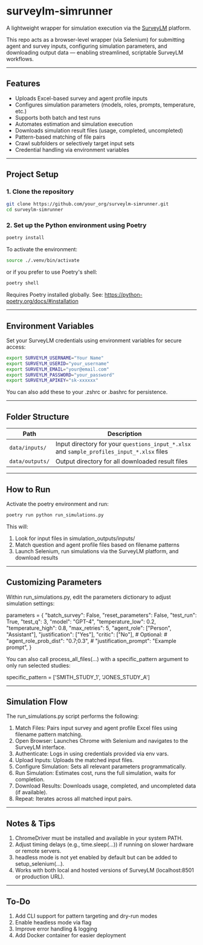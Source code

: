 # surveylm-simrunner
A lightweight wrapper for simulation execution via the [SurveyLM](https://surveylm.panalogy-lab.com/Platform) platform.

This repo acts as a browser-level wrapper (via Selenium) for submitting agent and survey inputs, configuring simulation parameters, and downloading output data — enabling streamlined, scriptable SurveyLM workflows.

---

## Features

- Uploads Excel-based survey and agent profile inputs
- Configures simulation parameters (models, roles, prompts, temperature, etc.)
- Supports both batch and test runs
- Automates estimation and simulation execution
- Downloads simulation result files (usage, completed, uncompleted)
- Pattern-based matching of file pairs
- Crawl subfolders or selectively target input sets
- Credential handling via environment variables

---

## Project Setup

### 1. Clone the repository

```bash
git clone https://github.com/your_org/surveylm-simrunner.git
cd surveylm-simrunner
```

### 2. Set up the Python environment using Poetry

```bash
poetry install
```

To activate the environment:

```bash
source ./.venv/bin/activate
```

or if you prefer to use Poetry's shell:

```bash
poetry shell
```

Requires Poetry installed globally. See: https://python-poetry.org/docs/#installation

---

## Environment Variables

Set your SurveyLM credentials using environment variables for secure access:

```bash
export SURVEYLM_USERNAME="Your Name"
export SURVEYLM_USERID="your_username"
export SURVEYLM_EMAIL="your@email.com"
export SURVEYLM_PASSWORD="your_password"
export SURVEYLM_APIKEY="sk-xxxxxx"
```

You can also add these to your .zshrc or .bashrc for persistence.

---

## Folder Structure

| Path            | Description                                                                      |
|-----------------|----------------------------------------------------------------------------------|
| `data/inputs/`  | Input directory for your `questions_input_*.xlsx` and `sample_profiles_input_*.xlsx` files |
| `data/outputs/` | Output directory for all downloaded result files                                |


---

## How to Run

Activate the poetry environment and run:

```bash
poetry run python run_simulations.py
```

This will:

1. Look for input files in simulation_outputs/inputs/
2. Match question and agent profile files based on filename patterns
3. Launch Selenium, run simulations via the SurveyLM platform, and download results

---

## Customizing Parameters

Within run_simulations.py, edit the parameters dictionary to adjust simulation settings:

parameters = {
    "batch_survey": False,
    "reset_parameters": False,
    "test_run": True,
    "test_q": 3,
    "model": "GPT-4",
    "temperature_low": 0.2,
    "temperature_high": 0.8,
    "max_retries": 5,
    "agent_role": ["Person", "Assistant"],
    "justification": ["Yes"],
    "critic": ["No"],
    # Optional:
    # "agent_role_prob_dist": "0.7;0.3",
    # "justification_prompt": "Example prompt",
}

You can also call process_all_files(...) with a specific_pattern argument to only run selected studies:

specific_pattern = ['SMITH_STUDY_1', 'JONES_STUDY_A']

---

## Simulation Flow

The run_simulations.py script performs the following:

1. Match Files: Pairs input survey and agent profile Excel files using filename pattern matching. 
2. Open Browser: Launches Chrome with Selenium and navigates to the SurveyLM interface. 
3. Authenticate: Logs in using credentials provided via env vars. 
4. Upload Inputs: Uploads the matched input files. 
5. Configure Simulation: Sets all relevant parameters programmatically. 
6. Run Simulation: Estimates cost, runs the full simulation, waits for completion. 
7. Download Results: Downloads usage, completed, and uncompleted data (if available). 
8. Repeat: Iterates across all matched input pairs.

---

## Notes & Tips

1. ChromeDriver must be installed and available in your system PATH. 
2. Adjust timing delays (e.g., time.sleep(...)) if running on slower hardware or remote servers. 
3. headless mode is not yet enabled by default but can be added to setup_selenium(...). 
4. Works with both local and hosted versions of SurveyLM (localhost:8501 or production URL).

---

## To-Do

1. Add CLI support for pattern targeting and dry-run modes 
2. Enable headless mode via flag 
3. Improve error handling & logging
4. Add Docker container for easier deployment


